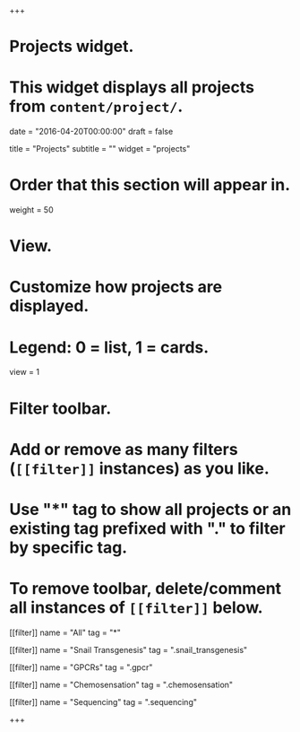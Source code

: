 +++
# Projects widget.
# This widget displays all projects from `content/project/`.

date = "2016-04-20T00:00:00"
draft = false

title = "Projects"
subtitle = ""
widget = "projects"

# Order that this section will appear in.
weight = 50

# View.
# Customize how projects are displayed.
# Legend: 0 = list, 1 = cards.
view = 1

# Filter toolbar.
# Add or remove as many filters (`[[filter]]` instances) as you like.
# Use "*" tag to show all projects or an existing tag prefixed with "." to filter by specific tag.
# To remove toolbar, delete/comment all instances of `[[filter]]` below.
[[filter]]
  name = "All"
  tag = "*"
  
[[filter]]
  name = "Snail Transgenesis"
  tag = ".snail_transgenesis"
  
[[filter]]
  name = "GPCRs"
  tag = ".gpcr"

[[filter]]
  name = "Chemosensation"
  tag = ".chemosensation"
  
[[filter]]
  name = "Sequencing"
  tag = ".sequencing"

+++
